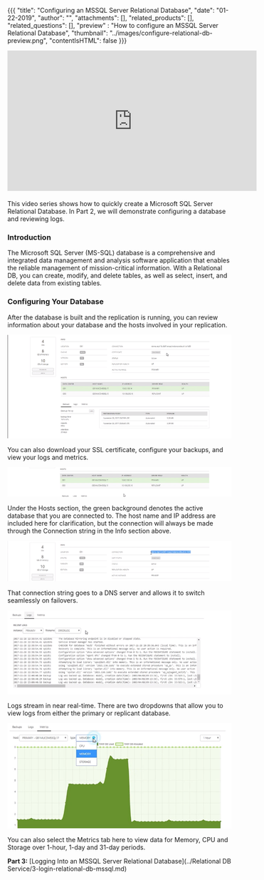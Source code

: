 {{{
  "title": "Configuring an MSSQL Server Relational Database",
  "date": "01-22-2019",
  "author": "",
  "attachments": [],
  "related_products": [],
  "related_questions": [],
  "preview" : "How to configure an MSSQL Server Relational Database",
  "thumbnail": "../images/configure-relational-db-preview.png",
  "contentIsHTML": false
}}}

<iframe width="560" height="315" src="https://player.vimeo.com/video/255619790" frameborder="0" allowfullscreen></iframe>
<br>
<br>
This video series shows how to quickly create a Microsoft SQL Server Relational Database. In Part 2, we will demonstrate configuring a database and reviewing logs.

### Introduction

The Microsoft SQL Server (MS-SQL) database is a comprehensive and integrated data management and analysis software application that enables the reliable management of mission-critical information. With a Relational DB, you can create, modify, and delete tables, as well as select, insert, and delete data from existing tables.

### Configuring Your Database

After the database is built and the replication is running, you can review information about your database and the hosts involved in your replication.

![RDBS Configure Database](../images/rdbs/configure1.png)

You can also download your SSL certificate, configure your backups, and view your logs and metrics.

![RDBS Configure Database](../images/rdbs/configure2.png)

Under the Hosts section, the green background denotes the active database that you are connected to. The host name and IP address are included here for clarification, but the connection will always be made through the Connection string in the Info section above.

![RDBS Configure Database](../images/rdbs/configure3.png)

That connection string goes to a DNS server and allows it to switch seamlessly on failovers.

![RDBS Configure Database](../images/rdbs/configure4.png)

Logs stream in near real-time. There are two dropdowns that allow you to view logs from either the primary or replicant database.

![RDBS Configure Database](../images/rdbs/configure5.png)

You can also select the Metrics tab here to view data for Memory, CPU and Storage over 1-hour, 1-day and 31-day periods.

**Part 3:** [Logging Into an MSSQL Server Relational Database](../Relational DB Service/3-login-relational-db-mssql.md)
